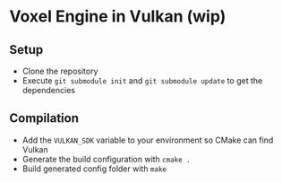 # Voxel Engine in Vulkan (wip)

## Setup

- Clone the repository
- Execute `git submodule init` and `git submodule update` to get the dependencies

## Compilation

- Add the `VULKAN_SDK` variable to your environment so CMake can find Vulkan
- Generate the build configuration with `cmake .`
- Build generated config folder with `make`